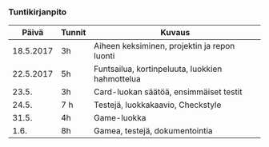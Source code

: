 ### Tuntikirjanpito
Päivä | Tunnit | Kuvaus
--------------- | ----- | ------
18.5.2017 | 3h | Aiheen keksiminen, projektin ja repon luonti
22.5.2017 | 5h | Funtsailua, kortinpeluuta, luokkien hahmottelua
23.5. | 3h | Card-luokan säätöä, ensimmäiset testit
24.5. | 7 h | Testejä, luokkakaavio, Checkstyle
31.5. | 4h | Game-luokka
1.6. | 8h | Gamea, testejä, dokumentointia
